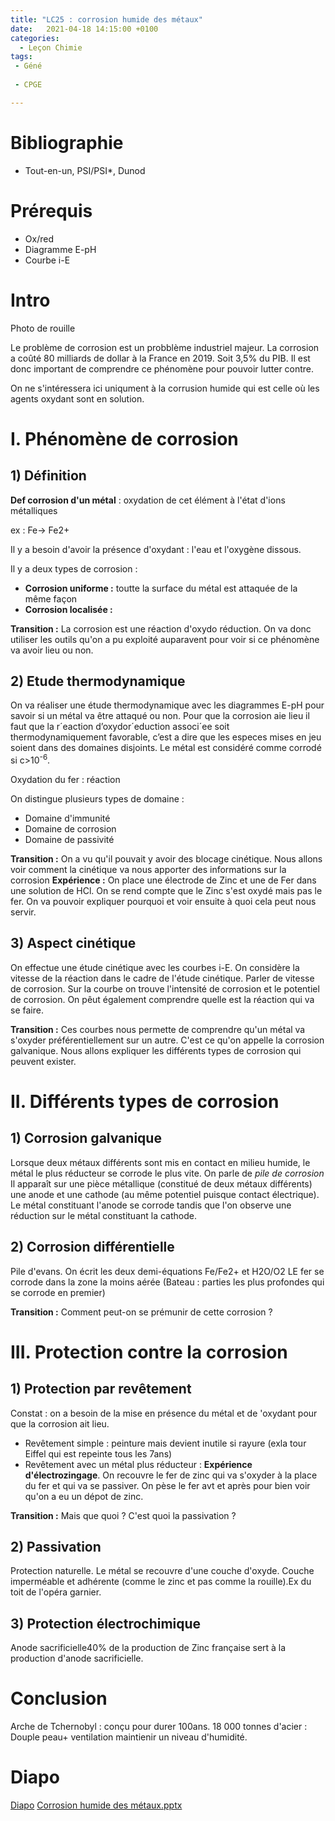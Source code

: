 ```yaml
---
title: "LC25 : corrosion humide des métaux"
date:   2021-04-18 14:15:00 +0100
categories:
  - Leçon Chimie
tags:
 - Géné
 
 - CPGE

---
```


# Bibliographie
* Tout-en-un, PSI/PSI*, Dunod

# Prérequis 
* Ox/red
* Diagramme E-pH
* Courbe i-E

# Intro
Photo de rouille

Le problème de corrosion est un probblème industriel majeur.
La corrosion a coûté 80 milliards de dollar à la France en 2019. Soit 3,5% du PIB.
Il est donc important de comprendre ce phénomène pour pouvoir lutter contre.

On ne s'intéressera ici uniqument à la corrusion humide qui est celle où les agents oxydant sont en solution.

# I. Phénomène de corrosion
## 1) Définition
**Def corrosion d'un métal** : oxydation de cet élément à l'état d'ions métalliques

ex : Fe-> Fe2+

Il y a besoin d'avoir la présence d'oxydant : l'eau et l'oxygène dissous.

Il y a deux types de corrosion : 
* **Corrosion uniforme :** toutte la surface du métal est attaquée de la même façon
* **Corrosion localisée :**

**Transition :** La corrosion est une réaction d'oxydo réduction. On va donc utiliser les outils qu'on a pu exploité auparavent pour voir si ce phénomène va avoir lieu ou non. 

## 2) Etude thermodynamique
On va réaliser une étude thermodynamique avec les diagrammes E-pH pour savoir si un métal va être attaqué ou non.
Pour que la corrosion aie lieu il faut que la r´eaction d’oxydor´eduction associ´ee soit thermodynamiquement favorable, c’est a dire que les especes mises en jeu soient dans des domaines disjoints.
Le métal est considéré comme corrodé si c>10<sup>-6</sup>.

Oxydation du fer : réaction


On distingue plusieurs types de domaine : 
* Domaine d'immunité
* Domaine de corrosion
* Domaine de passivité 

**Transition :** On a vu qu'il pouvait y avoir des blocage cinétique. Nous allons voir comment la cinétique va nous apporter des informations sur la corrosion
**Expérience :** On place une électrode de Zinc et une de Fer dans une solution de HCl. On se rend compte que le Zinc s'est oxydé mais pas le fer. On va pouvoir expliquer pourquoi et voir ensuite à quoi cela peut nous servir.

## 3) Aspect cinétique
On effectue une étude cinétique avec les courbes i-E.
On considère la vitesse de la réaction dans le cadre de l'étude cinétique.
Parler de vitesse de corrosion.
Sur la courbe on trouve l'intensité de corrosion et le potentiel de corrosion. On pêut également comprendre quelle est la réaction qui va se faire.

**Transition :** Ces courbes nous permette de comprendre qu'un métal va s'oxyder préférentiellement sur un autre. C'est ce qu'on appelle la corrosion galvanique. Nous allons expliquer les différents types de corrosion qui peuvent exister.

# II. Différents types de corrosion
## 1) Corrosion galvanique
Lorsque deux métaux différents sont mis en contact en milieu humide, le métal le plus réducteur se corrode le plus vite.
On parle de *pile de corrosion*
Il apparaît sur une pièce métallique (constitué de deux métaux différents) une anode et une cathode (au même potentiel puisque contact électrique).
Le métal constituant l'anode se corrode tandis que l'on observe une réduction sur le métal constituant la cathode. 

## 2) Corrosion différentielle
Pile d'evans.
On écrit les deux demi-équations Fe/Fe2+ et H2O/O2
LE fer se corrode dans la zone la moins aérée (Bateau : parties les plus profondes qui se corrode en premier)

**Transition :** Comment peut-on se prémunir de cette corrosion ?

# III. Protection contre la corrosion
## 1) Protection par revêtement
Constat : on a besoin de la mise en présence du métal et de 'oxydant pour que la corrosion ait lieu. 
* Revêtement simple : peinture mais devient inutile si rayure (exla tour Eiffel qui est repeinte tous les 7ans)
* Revêtement avec un métal plus réducteur : **Expérience d'électrozingage**. On recouvre le fer de zinc qui va s'oxyder à la place du fer et qui va se passiver. On pèse le fer avt et après pour bien voir qu'on a eu un dépot de zinc.

**Transition :** Mais que quoi ? C'est quoi la passivation ? 

## 2) Passivation 
Protection naturelle. Le métal se recouvre d'une couche d'oxyde. Couche imperméable et adhérente (comme le zinc et pas comme la rouille).Ex du toit de l'opéra garnier.

## 3) Protection électrochimique 
Anode sacrificielle40% de la production de Zinc française sert à la production d'anode sacrificielle. 

# Conclusion 
Arche de Tchernobyl : conçu pour durer 100ans. 18 000 tonnes d'acier : Douple peau+ ventilation maintienir un niveau d'humidité.

# Diapo
[Diapo](/assets/pdf/LC25.pdf)
[Corrosion humide des métaux.pptx](https://github.com/Didinette/Didinette.github.io/files/6664199/Corrosion.humide.des.metaux.pptx)
